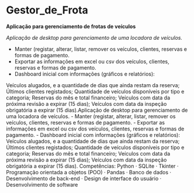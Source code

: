 # Gestor_de_Frota
**Aplicação para gerenciamento de frotas de veículos**

*Aplicação de desktop para gerenciamento de uma locadora de veículos.*
- Manter (registar, alterar, listar, remover os veículos, clientes, reservas e formas de pagamento.
- Exportar as informações em excel ou csv dos veículos, clientes, reservas e formas de pagamento.
- Dashboard inicial com informações (gráficos e relatórios):

Veículos alugados, e a quantidade de dias que ainda restam da reserva;
Últimos clientes registados;
Quantidade de veículos disponíveis por tipo e categoria;
Reservas do mês e total financeiro;
Veículos com data da próxima revisão a expirar (15 dias);
Veículos com data da inspeção obrigatória a expirar (15 dias).Aplicação de desktop para gerenciamento de uma locadora de veículos. - Manter (registar, alterar, listar, remover os veículos, clientes, reservas e formas de pagamento. - Exportar as informações em excel ou csv dos veículos, clientes, reservas e formas de pagamento. - Dashboard inicial com informações (gráficos e relatórios): Veículos alugados, e a quantidade de dias que ainda restam da reserva; Últimos clientes registados; Quantidade de veículos disponíveis por tipo e categoria; Reservas do mês e total financeiro; Veículos com data da próxima revisão a expirar (15 dias); Veículos com data da inspeção obrigatória a expirar (15 dias).
Competências: Python · SQLite · Tkinter · Programação orientada a objetos (POO) · Pandas · Banco de dados · Desenvolvimento de back-end · Design de interface do usuário · Desenvolvimento de software
